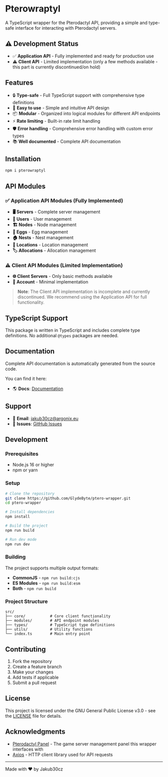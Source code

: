 # Pterowraptyl

A TypeScript wrapper for the Pterodactyl API, providing a simple and type-safe interface for interacting with Pterodactyl servers.

## ⚠️ Development Status

- ✅ **Application API** - Fully implemented and ready for production use
- ⚠️ **Client API** - Limited implementation (only a few methods available - this part is currently discontinued/on hold)

## Features

- 🔒 **Type-safe** - Full TypeScript support with comprehensive type definitions
- 🚀 **Easy to use** - Simple and intuitive API design
- 📦 **Modular** - Organized into logical modules for different API endpoints
- ⚡ **Rate limiting** - Built-in rate limit handling
- 🛡️ **Error handling** - Comprehensive error handling with custom error types
- 📚 **Well documented** - Complete API documentation

## Installation

```bash
npm i pterowraptyl
```

## API Modules

### ✅ Application API Modules (Fully Implemented)
- **🖥️ Servers** - Complete server management
- **👥 Users** - User management
- **🏗️ Nodes** - Node management
- **🥚 Eggs** - Egg management
- **🏠 Nests** - Nest management
- **📍 Locations** - Location management
- **🏷️ Allocations** - Allocation management

### ⚠️ Client API Modules (Limited Implementation)
- **🌐 Client Servers** - Only basic methods available
- **👤 Account** - Minimal implementation

> **Note**: The Client API implementation is incomplete and currently discontinued. We recommend using the Application API for full functionality.

## TypeScript Support

This package is written in TypeScript and includes complete type definitions. No additional `@types` packages are needed.

## Documentation

Complete API documentation is automatically generated from the source code. 

You can find it here:
- 🌎 **Docs**: [Documentation](https://docs.glydebyte.online)

## Support

- 📧 **Email**: jakub30cz@argonix.eu
- 🐛 **Issues**: [GitHub Issues](https://github.com/GlydeByte/ptero-wrapper/issues)

## Development

### Prerequisites

- Node.js 16 or higher
- npm or yarn

### Setup

```bash
# Clone the repository
git clone https://github.com/GlydeByte/ptero-wrapper.git
cd ptero-wrapper

# Install dependencies
npm install

# Build the project
npm run build

# Run dev mode
npm run dev
```

### Building

The project supports multiple output formats:

- **CommonJS** - `npm run build:cjs`
- **ES Modules** - `npm run build:esm`
- **Both** - `npm run build`

### Project Structure

```
src/
├── core/           # Core client functionality
├── modules/        # API endpoint modules
├── types/          # TypeScript type definitions
├── utils/          # Utility functions
└── index.ts        # Main entry point
```

## Contributing

1. Fork the repository
2. Create a feature branch
3. Make your changes
4. Add tests if applicable
5. Submit a pull request

## License

This project is licensed under the GNU General Public License v3.0 - see the [LICENSE](LICENSE) file for details.

## Acknowledgments

- [Pterodactyl Panel](https://pterodactyl.io/) - The game server management panel this wrapper interfaces with
- [Axios](https://axios-http.com/) - HTTP client library used for API requests

---

Made with ❤️ by Jakub30cz
